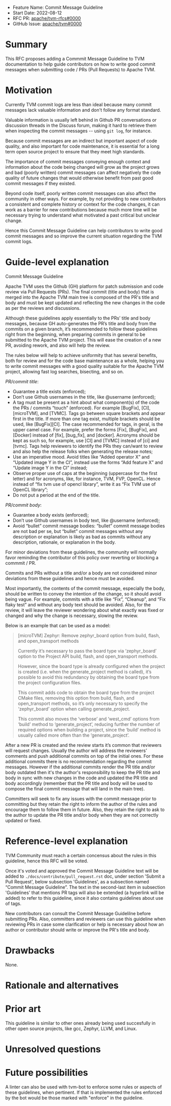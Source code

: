 - Feature Name: Commit Message Guideline
- Start Date: 2022-08-12
- RFC PR: [apache/tvm-rfcs#0000](https://github.com/apache/tvm-rfcs/pull/88)
- GitHub Issue: [apache/tvm#0000](https://github.com/apache/tvm/issues/0000)

# Summary
[summary]: #summary

This RFC proposes adding a Commmit Message Guideline to TVM documentation to
help guide contributors on how to write good commit messages when submitting
code / PRs (Pull Requests) to Apache TVM.

# Motivation
[motivation]: #motivation

Currently TVM commit logs are less than ideal because many commit messages lack
valuable information and don't follow any format standard.

Valuable information is usually left behind in Github PR conversations or
discussion threads in the Discuss forum, making it hard to retrieve them when
inspecting the commit messages -- using `git log`, for instance.

Because commit messages are an indirect but important aspect of code quality,
and also important for code maintenance, it is essential for a long term open
source project to ensure that they meet high standards.

The importance of commit messages conveying enough context and information about
the code being changed will grow as the project grows and bad (poorly written)
commit messages can affect negatively the code quality of future changes that
would otherwise benefit from past good commit messages if they existed.

Beyond code itself, poorly written commit messages can also affect the community
in other ways. For example, by not providing to new contributors a consistent
and complete history or context for the code changes, it can work as a barrier
for new contributions because much more time will be necessary trying to
understand what motivated a past critical but unclear change.

Hence this Commit Message Guideline can help contributors to write good commit
messages and so improve the current situation regarding the TVM commit logs.

# Guide-level explanation
[guide-level-explanation]: #guide-level-explanation

Commit Message Guideline

Apache TVM uses the Github (GH) platform for patch submission and code review
via Pull Requests (PRs). The final commit (title and body) that is merged into
the Apache TVM main tree is composed of the PR's title and body and must be kept
updated and reflecting the new changes in the code as per the reviews and
discussions.

Although these guidelines apply essentially to the PRs’ title and body messages,
because GH auto-generates the PR’s title and body from the commits on a given
branch, it’s recommended to follow these guidelines right from the beginning,
when preparing commits in general to be submitted to the Apache TVM project.
This will ease the creation of a new PR, avoiding rework, and also will help the
review.

The rules below will help to achieve uniformity that has several benefits, both
for review and for the code base maintenance as a whole, helping you to write
commit messages with a good quality suitable for the Apache TVM project,
allowing fast log searches, bisecting, and so on.

_PR/commit title_:

* Guarantee a title exists (enforced);
* Don’t use Github usernames in the title, like @username (enforced);
* A tag must be present as a hint about what component(s) of the code
  the PRs / commits “touch” (enforced). For example [BugFix], [CI], [microTVM],
  and [TVMC]. Tags go between square brackets and appear first in the title. If
  more than one tag exist, multiple brackets should be used, like [BugFix][CI].
  The case recommended for tags, in geral, is the upper camel case. For example,
  prefer the forms [Fix], [BugFix], and [Docker] instead of [fix], [bug_fix],
  and [docker]. Acronyms should be kept as such so, for example, use [CI] and
  [TVMC] instead of [ci] and [tvmc]. Tags help reviewers to identify the PRs
  they can/want to review and also help the release folks when generating the
  release notes;
* Use an imperative mood. Avoid titles like “Added operator X” and “Updated
  image Y in the CI”, instead use the forms “Add feature X” and “Update image Y
  in the CI” instead;
* Observe proper use of caps at the beginning (uppercase for the first letter)
  and for acronyms, like, for instance, TVM, FVP, OpenCL. Hence instead of
  “fix tvm use of opencl library”, write it as “Fix TVM use of OpenCL library”;
* Do not put a period at the end of the title.

_PR/commit body_:

* Guarantee a body exists (enforced);
* Don’t use Github usernames in body text, like @username (enforced);
* Avoid “bullet” commit message bodies: “bullet” commit message bodies are not
  bad per se, but “bullet” commit messages without any description or
  explanation is likely as bad as commits without any description, rationale,
  or explanation in the body.

For minor deviations from these guidelines, the community will normally favor
reminding the contributor of this policy over reverting or blocking a commmit /
PR.

Commits and PRs without a title and/or a body are not considered minor
deviations from these guidelines and hence must be avoided.

Most importantly, the contents of the commit message, especially the body,
should be written to convey the intention of the change, so it should avoid
being vague. For example, commits with a title like “Fix”, “Cleanup”, and
“Fix flaky test” and without any body text should be avoided. Also, for the
review, it will leave the reviewer wondering about what exactly was fixed or
changed and why the change is necessary, slowing the review.

Below is an example that can be used as a model:

> [microTVM] Zephyr: Remove zephyr_board option from build, flash, and open_transport methods
>
> Currently it’s necessary to pass the board type via ‘zephyr_board’ option to
> the Project API build, flash, and open_transport methods.
>
> However, since the board type is already configured when the project is
> created (i.e. when the generate_project method is called), it’s possible to
> avoid this redundancy by obtaining the board type from the project
> configuration files.
>
> This commit adds code to obtain the board type from the project CMake files,
> removing this option from build, flash, and open_transport methods, so it’s
> only necessary to specify the ‘zephyr_board’ option when calling
> generate_project.
>
> This commit also moves the ‘verbose’ and ‘west_cmd’ options from ‘build’
> method to ‘generate_project’, reducing further the number of required options
> when building a project, since the ‘build’ method is usually called more often
> than the ‘generate_project’.

After a new PR is created and the review starts it’s common that reviewers will
request changes. Usually the author will address the reviewers’ comments and
push additional commits on top of the initial ones. For these additional commits
there is no recommendation regarding the commit messages. However if the
additional commits render the PR title and/or body outdated then it's the
author's responsibility to keep the PR title and body in sync with new changes
in the code and updated the PR title and body accordingly (remember that the PR
title and body will be used to compose the final commit message that will land
in the main tree).

Committers will seek to fix any issues with the commit message prior to
committing but they retain the right to inform the author of the rules and
encourage them to follow them in future. Also, they retain the right to ask to
the author to update the PR title and/or body when they are not correctly
updated or fixed.

# Reference-level explanation
[reference-level-explanation]: #reference-level-explanation

TVM Community must reach a certain concensus about the rules in this guideline,
hence this RFC will be voted.

Once it's voted and approved the Commit Message Guideline text will be added to
`./docs/contribute/pull_request.rst` doc, under section 'Submit a Pull Request',
below subsection 'Guidelines', as a subsection named “Commit Message Guideline”.
The text in the second-last item in subsection 'Guidelines' that mentions PR
tags will also be extended (a hyperlink will be added) to refer to this
guideline, since it also contains guidelines about use of tags.

New contributors can consult the Commit Message Guidelilne before submitting
PRs. Also, committers and reviewers can use this guideline when reviewing PRs in
case some clarification or help is necessary about how an author or contributor
should write or improve the PR's title and body.

# Drawbacks
[drawbacks]: #drawbacks

None.

# Rationale and alternatives
[rationale-and-alternatives]: #rationale-and-alternatives

# Prior art
[prior-art]: #prior-art

This guideline is similar to other ones already being used succesfully in other
open source projects, like gcc, Zephyr, LLVM, and Linux.

# Unresolved questions
[unresolved-questions]: #unresolved-questions

# Future possibilities
[future-possibilities]: #future-possibilities

A linter can also be used with tvm-bot to enforce some rules or aspects of these
guidelines, when pertinent. If that is implemented the rules enforced by the bot
would be those marked with "enforce" in the guideline.
